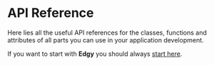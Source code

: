 # API Reference

Here lies all the useful API references for the classes, functions and attributes of all
parts you can use in your application development.

If you want to start with **Edgy** you should always [start here](https://edgy.tarsild.io/edgy).
